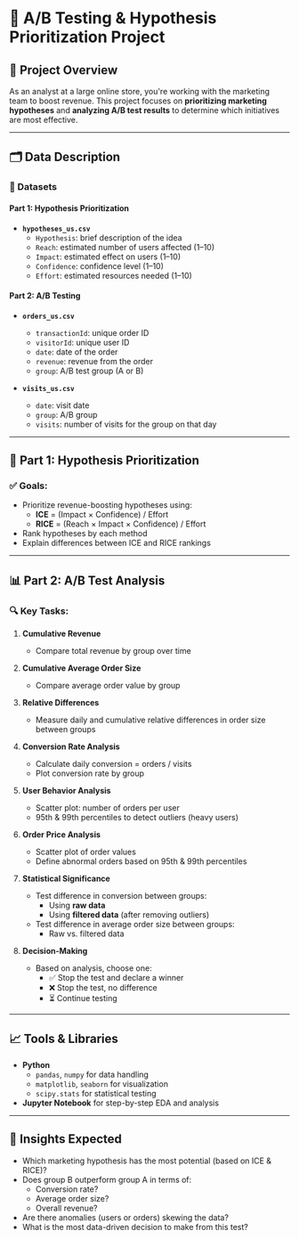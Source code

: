 # 🧪 A/B Testing & Hypothesis Prioritization Project

## 📌 Project Overview

As an analyst at a large online store, you're working with the marketing team to boost revenue. This project focuses on **prioritizing marketing hypotheses** and **analyzing A/B test results** to determine which initiatives are most effective.

---

## 🗂️ Data Description

### 📁 Datasets

#### Part 1: Hypothesis Prioritization
- **`hypotheses_us.csv`**
  - `Hypothesis`: brief description of the idea
  - `Reach`: estimated number of users affected (1–10)
  - `Impact`: estimated effect on users (1–10)
  - `Confidence`: confidence level (1–10)
  - `Effort`: estimated resources needed (1–10)

#### Part 2: A/B Testing
- **`orders_us.csv`**
  - `transactionId`: unique order ID
  - `visitorId`: unique user ID
  - `date`: date of the order
  - `revenue`: revenue from the order
  - `group`: A/B test group (A or B)
  
- **`visits_us.csv`**
  - `date`: visit date
  - `group`: A/B group
  - `visits`: number of visits for the group on that day

---

## 🧪 Part 1: Hypothesis Prioritization

### ✅ Goals:
- Prioritize revenue-boosting hypotheses using:
  - **ICE** = (Impact × Confidence) / Effort
  - **RICE** = (Reach × Impact × Confidence) / Effort
- Rank hypotheses by each method
- Explain differences between ICE and RICE rankings

---

## 📊 Part 2: A/B Test Analysis

### 🔍 Key Tasks:

1. **Cumulative Revenue**
   - Compare total revenue by group over time

2. **Cumulative Average Order Size**
   - Compare average order value by group

3. **Relative Differences**
   - Measure daily and cumulative relative differences in order size between groups

4. **Conversion Rate Analysis**
   - Calculate daily conversion = orders / visits
   - Plot conversion rate by group

5. **User Behavior Analysis**
   - Scatter plot: number of orders per user
   - 95th & 99th percentiles to detect outliers (heavy users)

6. **Order Price Analysis**
   - Scatter plot of order values
   - Define abnormal orders based on 95th & 99th percentiles

7. **Statistical Significance**
   - Test difference in conversion between groups:
     - Using **raw data**
     - Using **filtered data** (after removing outliers)
   - Test difference in average order size between groups:
     - Raw vs. filtered data

8. **Decision-Making**
   - Based on analysis, choose one:
     - ✅ Stop the test and declare a winner
     - ❌ Stop the test, no difference
     - ⏳ Continue testing

---

## 📈 Tools & Libraries

- **Python**
  - `pandas`, `numpy` for data handling
  - `matplotlib`, `seaborn` for visualization
  - `scipy.stats` for statistical testing
- **Jupyter Notebook** for step-by-step EDA and analysis

---

## 🧠 Insights Expected

- Which marketing hypothesis has the most potential (based on ICE & RICE)?
- Does group B outperform group A in terms of:
  - Conversion rate?
  - Average order size?
  - Overall revenue?
- Are there anomalies (users or orders) skewing the data?
- What is the most data-driven decision to make from this test?
